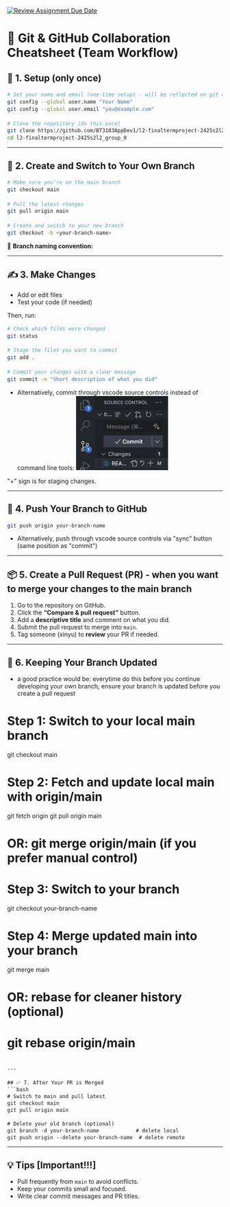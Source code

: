 [![Review Assignment Due Date](https://classroom.github.com/assets/deadline-readme-button-22041afd0340ce965d47ae6ef1cefeee28c7c493a6346c4f15d667ab976d596c.svg)](https://classroom.github.com/a/BMrh2GPn)


# 🧠 Git & GitHub Collaboration Cheatsheet (Team Workflow)

## 🔧 1. Setup (only once)
```bash
# Set your name and email (one-time setup) - will be reflected on git commits
git config --global user.name "Your Name"
git config --global user.email "you@example.com"

# Clone the repository (do this once)
git clone https://github.com/BT3103AppDev1/l2-finaltermproject-2425s2l2_group_9.git
cd l2-finaltermproject-2425s2l2_group_9
```

---

## 🌱 2. Create and Switch to Your Own Branch
```bash
# Make sure you're on the main branch
git checkout main

# Pull the latest changes
git pull origin main

# Create and switch to your new branch
git checkout -b <your-branch-name>
```

📝 **Branch naming convention:**  
<your-name>

---

## ✍️ 3. Make Changes
- Add or edit files
- Test your code (if needed)

Then, run:
```bash
# Check which files were changed
git status

# Stage the files you want to commit
git add .

# Commit your changes with a clear message
git commit -m "Short description of what you did"
```

- Alternatively, commit through vscode source controls instead of command line tools:
![Source Control Image](images/vscode_commit.png)

"+" sign is for staging changes.


---

## 🔄 4. Push Your Branch to GitHub
```bash
git push origin your-branch-name
```

- Alternatively, push through vscode source controls via "sync" button (same position as "commit")

---

## 📦 5. Create a Pull Request (PR) - when you want to merge your changes to the main branch
1. Go to the repository on GitHub.
2. Click the **“Compare & pull request”** button.
3. Add a **descriptive title** and comment on what you did.
4. Submit the pull request to merge into `main`.
5. Tag someone (xinyu) to **review** your PR if needed.

---

## 🔄 6. Keeping Your Branch Updated 
- a good practice would be: everytime do this before you continue developing your own branch, ensure your branch is updated before you create a pull request

# Step 1: Switch to your local main branch
git checkout main

# Step 2: Fetch and update local main with origin/main
git fetch origin
git pull origin main
# OR: git merge origin/main (if you prefer manual control)

# Step 3: Switch to your branch
git checkout your-branch-name

# Step 4: Merge updated main into your branch
git merge main

# OR: rebase for cleaner history (optional)
# git rebase origin/main
```

---

## ✅ 7. After Your PR is Merged
```bash
# Switch to main and pull latest
git checkout main
git pull origin main

# Delete your old branch (optional)
git branch -d your-branch-name            # delete local
git push origin --delete your-branch-name  # delete remote
```

---

## 💡 Tips [Important!!!]
- Pull frequently from `main` to avoid conflicts. 
- Keep your commits small and focused.
- Write clear commit messages and PR titles.
